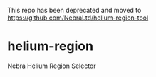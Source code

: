 This repo has been deprecated and moved to https://github.com/NebraLtd/helium-region-tool

# helium-region
Nebra Helium Region Selector
